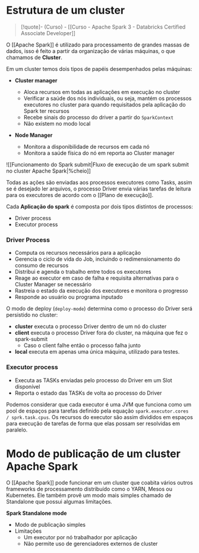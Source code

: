 # Estrutura de um cluster

> [!quote]- (Curso) - [[Curso - Apache Spark 3 - Databricks Certified Associate Developer]]

O [[Apache Spark]] é utilizado para processamento de grandes massas de dados, isso é feito a partir da organização de várias máquinas, o que chamamos de **Cluster**.

Em um cluster temos dois tipos de papéis desempenhados pelas máquinas:

- **Cluster manager**
	- Aloca recursos em todas as aplicações em execução no cluster
	- Verificar a saúde dos nós individuais, ou seja, mantém os processos executores no cluster para quando requisitados pela aplicação do Spark ter recursos
	- Recebe sinais do processo do driver a partir do `SparkContext`
	- Não existem no modo local

- **Node Manager**
	- Monitora a disponibilidade de recursos em cada nó
	- Monitora a saúde física do nó em reporta ao Cluster manager

![[Funcionamento do Spark submit|Fluxo de execução de um spark submit no cluster Apache Spark|%cheio]]

Todas as ações são enviadas aos processos executores como Tasks, assim se é desejado ler arquivos, o processo Driver envia várias tarefas de leitura para os executores de acordo com o [[Plano de execução]].

Cada **Aplicação do spark** é composta por dois tipos distintos de processos:

- Driver process
- Executor process

### Driver Process

- Computa os recursos necessários para a aplicação 
- Gerencia o ciclo de vida do Job, incluindo o redimensionamento do consumo de recursos
- Distribui e agenda o trabalho entre todos os executores
- Reage ao executor em caso de falha e requisita alternativas para o Cluster Manager se necessário
- Rastreia o estado da execução dos executores e monitora o progresso
- Responde ao usuário ou programa inputado

O modo de deploy (`deploy-mode`) determina como o processo do Driver será persistido no cluster:

- **cluster** executa o processo Driver dentro de um nó do cluster
- **client** executa o processo Driver fora do cluster, na máquina que fez o spark-submit
	- Caso o client falhe então o processo falha junto
- **local** executa em apenas uma única máquina, utilizado para testes.

### Executor process

- Executa as TASKs enviadas pelo processo do Driver em um Slot disponível
- Reporta o estado das TASKs de volta ao processo do Driver

Podemos considerar que cada executor é uma JVM que funciona como um pool de espaços para tarefas definido pela equação `spark.executor.cores / sprk.task.cpus`. Os recursos do executor são assim divididos em espaços para execução de tarefas de forma que elas possam ser resolvidas em paralelo.

# Modo de publicação de um cluster Apache Spark

O [[Apache Spark]] pode funcionar em um cluster que coabita vários outros frameworks de processamento distribuído como o YARN, Mesos ou Kubernetes. Ele também provê um modo mais simples chamado de Standalone que possui algumas limitações.

**Spark Standalone mode**

- Modo de publicação simples
- Limitações
	- Um executor por nó trabalhador por aplicação
	- Não permite uso de gerenciadores externos de cluster
